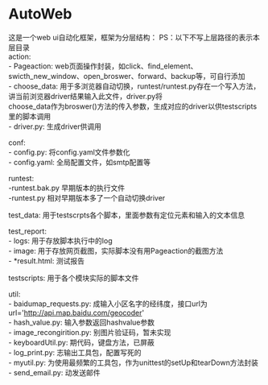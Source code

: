 # AutoWeb
这是一个web ui自动化框架，框架为分层结构：   PS：以下不写上层路径的表示本层目录  <Br/>
action:   <Br/>
      - Pageaction: web页面操作封装，如click、find_element、swicth_new_window、open_broswer、forward、backup等，可自行添加   <Br/>
      - choose_data: 用于多浏览器自动切换，runtest/runtest.py存在一个写入方法，讲当前浏览器driver结果输入此文件，driver.py将    
                    choose_data作为broswer()方法的传入参数，生成对应的driver以供testscripts里的脚本调用   <Br/>
      - driver.py: 生成driver供调用

conf:    <Br/>
    - config.py: 将config.yaml文件参数化   <Br/>
    - config.yaml: 全局配置文件，如smtp配置等    <Br/>
    
runtest:  <Br/>
				-runtest.bak.py 早期版本的执行文件   <Br/>
				-runtest.py   相对早期版本多了一个自动切换driver   <Br/>
			
test_data:  用于testscrpts各个脚本，里面参数有定位元素和输入的文本信息  <Br/>

test_report:   <Br/>
					- logs: 用于存放脚本执行中的log  <Br/>
					- image: 用于存放网页截图，实际脚本没有用Pageaction的截图方法  <Br/>
					- *result.html: 测试报告  <Br/>
			
testscripts: 用于各个模块实际的脚本文件   <Br/>

util: <Br/>
		- baidumap_requests.py: 成输入小区名字的经纬度，接口url为url='http://api.map.baidu.com/geocoder'     <Br/>
		- hash_value.py: 输入参数返回hashvalue参数  <Br/>
		- image_recongirition.py: 别图片验证码，暂未实现   <Br/>
	  - keyboardUtil.py: 期代码，键盘方法，已屏蔽   <Br/>
		- log_print.py: 志输出工具包，配置写死的   <Br/>
		- myutil.py: 为使用最频繁的工具包，作为unittest的setUp和tearDown方法封装   <Br/>
		- send_email.py: 动发送邮件   <Br/>
		
	
